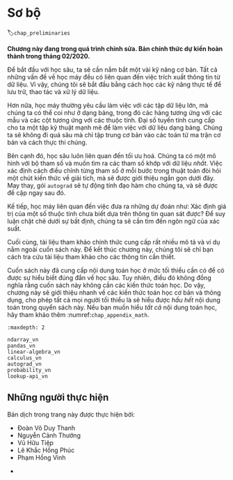<!-- ===================== Bắt đầu dịch Phần 1 ==================== -->

<!--
#  Preliminaries
-->

# Sơ bộ
:label:`chap_preliminaries`

**Chương này đang trong quá trình chỉnh sửa. Bản chính thức dự kiến hoàn thành trong tháng 02/2020.**
<!--
To get started with deep learning, we will need to develop a few basic skills.
All machine learning is concerned with extracting information from data.
So we will begin by learning the practical skills for storing, manipulating, and preprocessing data.
-->

Để bắt đầu với học sâu, ta sẽ cần nắm bắt một vài kỹ năng cơ bản.
Tất cả những vấn đề về học máy đều có liên quan đến việc trích xuất thông tin từ dữ liệu.
Vì vậy, chúng tôi sẽ bắt đầu bằng cách học các kỹ năng thực tế để lưu trữ, thao tác và xử lý dữ liệu.

<!--
Moreover, machine learning typically requires working with large datasets, which we can think of as tables, where the rows correspond to examples and the columns correspond to attributes.
Linear algebra gives us a powerful set of techniques for working with tabular data.
We will not go too far into the weeds but rather focus on the basic of matrix operations and their implementation.
-->

Hơn nữa, học máy thường yêu cầu làm việc với các tập dữ liệu lớn, mà chúng ta có thể coi như ở dạng bảng, trong đó các hàng tương ứng với các mẫu và các cột tương ứng với các thuộc tính.
Đại số tuyến tính cung cấp cho ta một tập kỹ thuật mạnh mẽ để làm việc với dữ liệu dạng bảng.
Chúng ta sẽ không đi quá sâu mà chỉ tập trung cơ bản vào các toán tử ma trận cơ bản và cách thực thi chúng.

<!--
Additionally, deep learning is all about optimization.
We have a model with some parameters and we want to find those that fit our data *the best*.
Determining which way to move each parameter at each step of an algorithm requires a little bit of calculus, which will be briefly introduced.
Fortunately, the `autograd` package automatically computes differentiation for us, and we will cover it next.
-->

Bên cạnh đó, học sâu luôn liên quan đến tối ưu hoá.
Chúng ta có một mô hình với bộ tham số và muốn tìm ra các tham số khớp với dữ liệu *nhất*.
Việc xác định cách điều chỉnh từng tham số ở mỗi bước trong thuật toán đòi hỏi một chút kiến thức về giải tích, mà sẽ được giới thiệu ngắn gọn dưới đây.
May thay, gói `autograd` sẽ tự động tính đạo hàm cho chúng ta, và sẽ được đề cập ngay sau đó.

<!-- ===================== Kết thúc dịch Phần 1 ==================== -->

<!-- ===================== Bắt đầu dịch Phần 2 ==================== -->

<!--
Next, machine learning is concerned with making predictions: what is the likely value of some unknown attribute, given the information that we observe?
To reason rigorously under uncertainty we will need to invoke the language of probability.
-->

Kế tiếp, học máy liên quan đến việc đưa ra những dự đoán như: Xác định giá trị của một số thuộc tính chưa biết dựa trên thông tin quan sát được?
Để suy luận chặt chẽ dưới sự bất định, chúng ta sẽ cần tìm đến ngôn ngữ của xác suất.

<!--
In the end, the official documentation provides plenty of descriptions and examples that are beyond this book.
To conclude the chapter, we will show you how to look up documentation for the needed information.
-->

Cuối cùng, tài liệu tham khảo chính thức cung cấp rất nhiều mô tả và ví dụ nằm ngoài cuốn sách này.
Để kết thúc chương này, chúng tôi sẽ chỉ bạn cách tra cứu tài liệu tham khảo cho các thông tin cần thiết.

<!--
This book has kept the mathematical content to the minimum necessary to get a proper understanding of deep learning.
However, it does not mean that this book is mathematics free.
Thus, this chapter provides a rapid introduction to basic and frequently-used mathematics to allow anyone to understand at least *most* of the mathematical content of the book.
If you wish to understand *all* of the mathematical content, further reviewing :numref:`chap_appendix_math` should be sufficient.
-->

Cuốn sách này đã cung cấp nội dung toán học ở mức tối thiểu cần có để có được sự hiểu biết đúng đắn về học sâu.
Tuy nhiên, điều đó không đồng nghĩa rằng cuốn sách này không cần các kiến thức toán học.
Do vậy, chương này sẽ giới thiệu nhanh về các kiến thức toán học cơ bản và thông dụng, cho phép tất cả mọi người tối thiểu là sẽ hiểu được *hầu hết* nội dung toán trong quyển sách này.
Nếu bạn muốn hiểu *tất cả* nội dung toán học, hãy tham khảo thêm :numref:`chap_appendix_math`.

```toc
:maxdepth: 2

ndarray_vn
pandas_vn
linear-algebra_vn
calculus_vn
autograd_vn
probability_vn
lookup-api_vn
```


<!-- ===================== Kết thúc dịch Phần 2 ==================== -->

## Những người thực hiện
Bản dịch trong trang này được thực hiện bởi:
<!--
Tác giả của mỗi Pull Request điền tên mình và tên những người review mà bạn thấy
hữu ích vào từng phần tương ứng. Mỗi dòng một tên, bắt đầu bằng dấu `*`.

Lưu ý:
* Nếu reviewer không cung cấp tên, bạn có thể dùng tên tài khoản GitHub của họ
với dấu `@` ở đầu. Ví dụ: @aivivn.
-->

<!-- Phần 1 -->
* Đoàn Võ Duy Thanh
* Nguyễn Cảnh Thướng
* Vũ Hữu Tiệp
* Lê Khắc Hồng Phúc
* Phạm Hồng Vinh
<!-- Phần 2 -->
*
